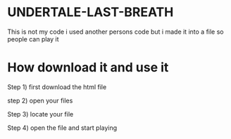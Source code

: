 # UNDERTALE-LAST-BREATH
This is not my code i used another persons code but i made it into a file so people can play it 

 # How download it and use it
 Step 1) first download the html file

 step 2) open your files

 Step 3) locate your file

 Step 4) open the file and start playing
